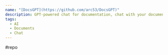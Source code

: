 ```yaml
---
name: "[DocsGPT](https://github.com/arc53/DocsGPT)"
description: GPT-powered chat for documentation, chat with your documents
tags:
  - AI
  - Documents
  - Chat
---
```

#repo